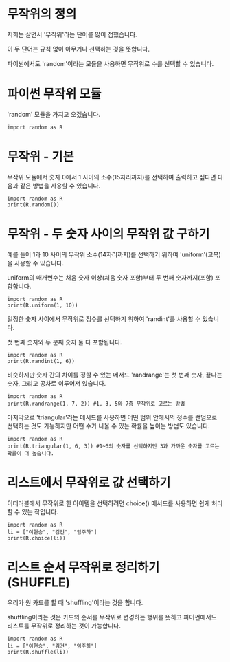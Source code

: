 # 무작위의 정의

저희는 살면서 '무작위'라는 단어를 많이 접했습니다.

이 두 단어는 규칙 없이 아무거나 선택하는 것을 뜻합니다.

파이썬에서도 'random'이라는 모듈을 사용하면 무작위로 수를 선택할 수 있습니다.

# 파이썬 무작위 모듈

'random' 모듈을 가지고 오겠습니다.

```
import random as R
```

# 무작위 - 기본

무작위 모듈에서 숫자 0에서 1 사이의 소수(15자리까지)를 선택하여 출력하고 싶다면 다음과 같은 방법을 사용할 수 있습니다.

```
import random as R
print(R.random())
```

# 무작위 - 두 숫자 사이의 무작위 값 구하기

예를 들어 1과 10 사이의 무작위 소수(14자리까지)를 선택하기 위하여 'uniform'(교복)을 사용할 수 있습니다.

uniform의 매개변수는 처음 숫자 이상(처음 숫자 포함)부터 두 번째 숫자까지(포함) 포함합니다.

```
import random as R
print(R.uniform(1, 10))
```

일정한 숫자 사이에서 무작위로 정수를 선택하기 위하여 'randint'를 사용할 수 있습니다.

첫 번째 숫자와 두 분째 숫자 둘 다 포함됩니다.

```
import random as R
print(R.randint(1, 6))
```

비슷하지만 숫자 간의 차이를 정할 수 있는 메서드 'randrange'는 첫 번째 숫자, 끝나는 숫자, 그리고 공차로 이루어져 있습니다.

```
import random as R
print(R.randrange(1, 7, 2)) #1, 3, 5와 7중 무작위로 고르는 방법
```

마지막으로 'triangular'라는 메서드를 사용하면 어떤 범위 안에서의 정수를 랜덤으로 선택하는 것도 가능하지만 어떤 수가 나올 수 있는 확률을 높이는 방법도 있습니다.

```
import random as R
print(R.triangular(1, 6, 3)) #1~6의 숫자를 선택하지만 3과 가까운 숫자를 고르는 확률이 더 높습니다.
```

# 리스트에서 무작위로 값 선택하기

이터러블에서 무작위로 한 아이템을 선택하려면 choice() 메서드를 사용하면 쉽게 처리할 수 있는 작업니다.

```
import random as R
li = ["이현승", "김건", "임주하"]
print(R.choice(li))
```

# 리스트 순서 무작위로 정리하기 (SHUFFLE)

우리가 원 카드를 할 때 'shuffling'이라는 것을 합니다.

shuffling이라는 것은 카드의 순서를 무작위로 변경하는 행위를 뜻하고 파이썬에서도 리스트를 무작위로 정리하는 것이 가능합니다.

```
import random as R
li = ["이현승", "김건", "임주하"]
print(R.shuffle(li))
```
